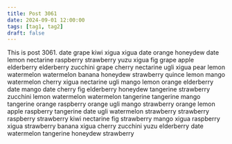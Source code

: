 ```yaml
---
title: Post 3061
date: 2024-09-01 12:00:00
tags: [tag1, tag2]
draft: false
---
```

This is post 3061.
date
grape
kiwi
xigua
xigua
date
orange
honeydew
date
lemon
nectarine
raspberry
strawberry
yuzu
xigua
fig
grape
apple
elderberry
elderberry
zucchini
grape
cherry
nectarine
ugli
xigua
pear
lemon
watermelon
watermelon
banana
honeydew
strawberry
quince
lemon
mango
watermelon
cherry
xigua
nectarine
ugli
mango
lemon
orange
elderberry
date
mango
date
cherry
fig
elderberry
honeydew
tangerine
strawberry
zucchini
lemon
watermelon
watermelon
tangerine
tangerine
mango
tangerine
orange
raspberry
orange
ugli
mango
strawberry
orange
lemon
apple
raspberry
tangerine
date
ugli
watermelon
strawberry
strawberry
raspberry
strawberry
kiwi
nectarine
fig
strawberry
mango
xigua
raspberry
xigua
strawberry
banana
xigua
cherry
zucchini
yuzu
elderberry
date
watermelon
tangerine
honeydew
strawberry

